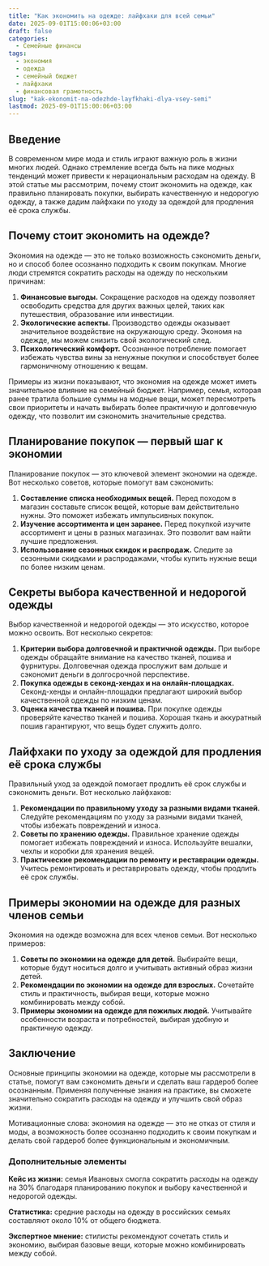 ```yaml
---
title: "Как экономить на одежде: лайфхаки для всей семьи"
date: 2025-09-01T15:00:06+03:00
draft: false
categories:
  - Семейные финансы
tags:
  - экономия
  - одежда
  - семейный бюджет
  - лайфхаки
  - финансовая грамотность
slug: "kak-ekonomit-na-odezhde-layfkhaki-dlya-vsey-semi"
lastmod: 2025-09-01T15:00:06+03:00
---
```


## Введение

В современном мире мода и стиль играют важную роль в жизни многих людей. Однако стремление всегда быть на пике модных тенденций может привести к нерациональным расходам на одежду. В этой статье мы рассмотрим, почему стоит экономить на одежде, как правильно планировать покупки, выбирать качественную и недорогую одежду, а также дадим лайфхаки по уходу за одеждой для продления её срока службы.

## Почему стоит экономить на одежде?

Экономия на одежде — это не только возможность сэкономить деньги, но и способ более осознанно подходить к своим покупкам. Многие люди стремятся сократить расходы на одежду по нескольким причинам:

1. **Финансовые выгоды.** Сокращение расходов на одежду позволяет освободить средства для других важных целей, таких как путешествия, образование или инвестиции.
2. **Экологические аспекты.** Производство одежды оказывает значительное воздействие на окружающую среду. Экономя на одежде, мы можем снизить свой экологический след.
3. **Психологический комфорт.** Осознанное потребление помогает избежать чувства вины за ненужные покупки и способствует более гармоничному отношению к вещам.

Примеры из жизни показывают, что экономия на одежде может иметь значительное влияние на семейный бюджет. Например, семья, которая ранее тратила большие суммы на модные вещи, может пересмотреть свои приоритеты и начать выбирать более практичную и долговечную одежду, что позволит им сэкономить значительные средства.

## Планирование покупок — первый шаг к экономии

Планирование покупок — это ключевой элемент экономии на одежде. Вот несколько советов, которые помогут вам сэкономить:

1. **Составление списка необходимых вещей.** Перед походом в магазин составьте список вещей, которые вам действительно нужны. Это поможет избежать импульсивных покупок.
2. **Изучение ассортимента и цен заранее.** Перед покупкой изучите ассортимент и цены в разных магазинах. Это позволит вам найти лучшие предложения.
3. **Использование сезонных скидок и распродаж.** Следите за сезонными скидками и распродажами, чтобы купить нужные вещи по более низким ценам.

## Секреты выбора качественной и недорогой одежды

Выбор качественной и недорогой одежды — это искусство, которое можно освоить. Вот несколько секретов:

1. **Критерии выбора долговечной и практичной одежды.** При выборе одежды обращайте внимание на качество тканей, пошива и фурнитуры. Долговечная одежда прослужит вам дольше и сэкономит деньги в долгосрочной перспективе.
2. **Покупка одежды в секонд-хендах и на онлайн-площадках.** Секонд-хенды и онлайн-площадки предлагают широкий выбор качественной одежды по низким ценам.
3. **Оценка качества тканей и пошива.** При покупке одежды проверяйте качество тканей и пошива. Хорошая ткань и аккуратный пошив гарантируют, что вещь будет служить долго.

## Лайфхаки по уходу за одеждой для продления её срока службы

Правильный уход за одеждой помогает продлить её срок службы и сэкономить деньги. Вот несколько лайфхаков:

1. **Рекомендации по правильному уходу за разными видами тканей.** Следуйте рекомендациям по уходу за разными видами тканей, чтобы избежать повреждений и износа.
2. **Советы по хранению одежды.** Правильное хранение одежды помогает избежать повреждений и износа. Используйте вешалки, чехлы и коробки для хранения вещей.
3. **Практические рекомендации по ремонту и реставрации одежды.** Учитесь ремонтировать и реставрировать одежду, чтобы продлить её срок службы.

## Примеры экономии на одежде для разных членов семьи

Экономия на одежде возможна для всех членов семьи. Вот несколько примеров:

1. **Советы по экономии на одежде для детей.** Выбирайте вещи, которые будут носиться долго и учитывать активный образ жизни детей.
2. **Рекомендации по экономии на одежде для взрослых.** Сочетайте стиль и практичность, выбирая вещи, которые можно комбинировать между собой.
3. **Примеры экономии на одежде для пожилых людей.** Учитывайте особенности возраста и потребностей, выбирая удобную и практичную одежду.

## Заключение

Основные принципы экономии на одежде, которые мы рассмотрели в статье, помогут вам сэкономить деньги и сделать ваш гардероб более осознанным. Применяя полученные знания на практике, вы сможете значительно сократить расходы на одежду и улучшить свой образ жизни.

Мотивационные слова: экономия на одежде — это не отказ от стиля и моды, а возможность более осознанно подходить к своим покупкам и делать свой гардероб более функциональным и экономичным.

### Дополнительные элементы

**Кейс из жизни:** семья Ивановых смогла сократить расходы на одежду на 30% благодаря планированию покупок и выбору качественной и недорогой одежды.

**Статистика:** средние расходы на одежду в российских семьях составляют около 10% от общего бюджета.

**Экспертное мнение:** стилисты рекомендуют сочетать стиль и экономию, выбирая базовые вещи, которые можно комбинировать между собой.
